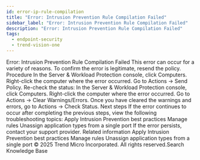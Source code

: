 ```yaml
---
id: error-ip-rule-compilation
title: "Error: Intrusion Prevention Rule Compilation Failed"
sidebar_label: "Error: Intrusion Prevention Rule Compilation Failed"
description: "Error: Intrusion Prevention Rule Compilation Failed"
tags:
  - endpoint-security
  - trend-vision-one
---
```


 Error: Intrusion Prevention Rule Compilation Failed This error can occur for a variety of reasons. To confirm the error is legitimate, resend the policy. Procedure In the Server & Workload Protection console, click Computers. Right-click the computer where the error occurred. Go to Actions → Send Policy. Re-check the status: In the Server & Workload Protection console, click Computers. Right-click the computer where the error occurred. Go to Actions → Clear Warnings/Errors. Once you have cleared the warnings and errors, go to Actions → Check Status. Next steps If the error continues to occur after completing the previous steps, view the following troubleshooting topics: Apply Intrusion Prevention best practices Manage rules Unassign application types from a single port If the error persists, contact your support provider. Related information Apply Intrusion Prevention best practices Manage rules Unassign application types from a single port © 2025 Trend Micro Incorporated. All rights reserved.Search Knowledge Base